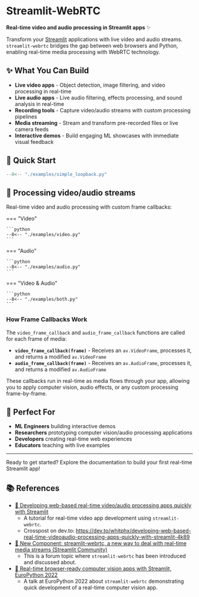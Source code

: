 # Streamlit-WebRTC

**Real-time video and audio processing in Streamlit apps** ✨

Transform your [Streamlit](https://streamlit.io/) applications with live video and audio streams. `streamlit-webrtc` bridges the gap between web browsers and Python, enabling real-time media processing with WebRTC technology.

## ✨ What You Can Build

- **Live video apps** - Object detection, image filtering, and video processing in real-time
- **Live audio apps** - Live audio filtering, effects processing, and sound analysis in real-time
- **Recording tools** - Capture video/audio streams with custom processing pipelines
- **Media streaming** - Stream and transform pre-recorded files or live camera feeds
- **Interactive demos** - Build engaging ML showcases with immediate visual feedback

## 🚀 Quick Start

```python
--8<-- "./examples/simple_loopback.py"
```

## 🔧 Processing video/audio streams

Real-time video and audio processing with custom frame callbacks:

=== "Video"

    ```python
    --8<-- "./examples/video.py"
    ```

=== "Audio"

    ```python
    --8<-- "./examples/audio.py"
    ```

=== "Video & Audio"

    ```python
    --8<-- "./examples/both.py"
    ```

### How Frame Callbacks Work

The `video_frame_callback` and `audio_frame_callback` functions are called for each frame of media:

- **`video_frame_callback(frame)`** - Receives an `av.VideoFrame`, processes it, and returns a modified `av.VideoFrame`
- **`audio_frame_callback(frame)`** - Receives an `av.AudioFrame`, processes it, and returns a modified `av.AudioFrame`

These callbacks run in real-time as media flows through your app, allowing you to apply computer vision, audio effects, or any custom processing frame-by-frame.

## 🎯 Perfect For

- **ML Engineers** building interactive demos
- **Researchers** prototyping computer vision/audio processing applications
- **Developers** creating real-time web experiences
- **Educators** teaching with live examples

---

Ready to get started? Explore the documentation to build your first real-time Streamlit app!

## 📚 References

* [📖 Developing web-based real-time video/audio processing apps quickly with Streamlit](https://www.whitphx.info/posts/20211231-streamlit-webrtc-video-app-tutorial/)
    * A tutorial for real-time video app development using `streamlit-webrtc`.
    * Crosspost on dev.to: https://dev.to/whitphx/developing-web-based-real-time-videoaudio-processing-apps-quickly-with-streamlit-4k89
* [📖 New Component: streamlit-webrtc, a new way to deal with real-time media streams (Streamlit Community)](https://discuss.streamlit.io/t/new-component-streamlit-webrtc-a-new-way-to-deal-with-real-time-media-streams/8669)
    * This is a forum topic where `streamlit-webrtc` has been introduced and discussed about.
* [🎥 Real-time browser-ready computer vision apps with Streamlit, EuroPython 2022](https://www.youtube.com/watch?v=D4F6GKaoLns)
    * A talk at EuroPython 2022 about `streamlit-webrtc` demonstrating quick development of a real-time computer vision app.
